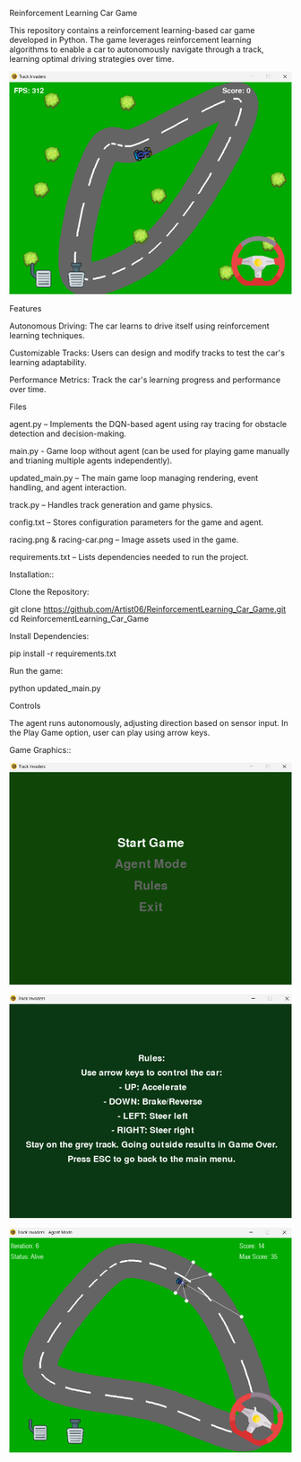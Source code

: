 Reinforcement Learning Car Game

This repository contains a reinforcement learning-based car game developed in Python. The game leverages reinforcement
learning algorithms to enable a car to autonomously navigate through a track, learning optimal driving strategies over time.

![image alt](player_frame.png)

Features

Autonomous Driving: The car learns to drive itself using reinforcement learning techniques.

Customizable Tracks: Users can design and modify tracks to test the car's learning adaptability.

Performance Metrics: Track the car's learning progress and performance over time.

Files

agent.py – Implements the DQN-based agent using ray tracing for obstacle detection and decision-making.

main.py - Game loop without agent (can be used for playing game manually and trianing multiple agents independently).

updated_main.py – The main game loop managing rendering, event handling, and agent interaction.

track.py – Handles track generation and game physics.

config.txt – Stores configuration parameters for the game and agent.

racing.png & racing-car.png – Image assets used in the game.

requirements.txt – Lists dependencies needed to run the project.

Installation:: 

Clone the Repository:

git clone https://github.com/Artist06/ReinforcementLearning_Car_Game.git
cd ReinforcementLearning_Car_Game

Install Dependencies:

pip install -r requirements.txt

Run the game:

python updated_main.py

Controls

The agent runs autonomously, adjusting direction based on sensor input.
In the Play Game option, user can play using arrow keys.

Game Graphics::

![image alt](main_menu.png)

![image alt](rules_page.png)

![image alt](agent_frame.png)
